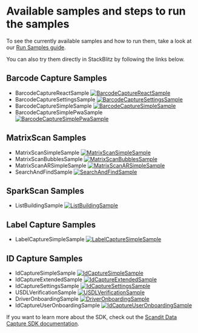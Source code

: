 # Available samples and steps to run the samples

To see the currently available samples and how to run them, take a look at our [Run Samples guide](https://docs.scandit.com/data-capture-sdk/web/samples/run-samples.html).

You can also try them directly in StackBlitz by following the links below.

## Barcode Capture Samples

- BarcodeCaptureReactSample [![BarcodeCaptureReactSample](https://developer.stackblitz.com/img/open_in_stackblitz.svg)](https://stackblitz.com/github/Scandit/datacapture-web-samples/tree/master/BarcodeCaptureReactSample?file=src/sdk.tsx)
- BarcodeCaptureSettingsSample [![BarcodeCaptureSettingsSample](https://developer.stackblitz.com/img/open_in_stackblitz.svg)](https://stackblitz.com/github/Scandit/datacapture-web-samples/tree/master/BarcodeCaptureSettingsSample?file=src/App.svelte)
- BarcodeCaptureSimpleSample [![BarcodeCaptureSimpleSample](https://developer.stackblitz.com/img/open_in_stackblitz.svg)](https://stackblitz.com/github/Scandit/datacapture-web-samples/tree/master/BarcodeCaptureSimpleSample?file=index.ts)
- BarcodeCaptureSimplePwaSample [![BarcodeCaptureSimplePwaSample](https://developer.stackblitz.com/img/open_in_stackblitz.svg)](https://stackblitz.com/github/Scandit/datacapture-web-samples/tree/master/BarcodeCaptureSimplePwaSample?file=index.ts)

## MatrixScan Samples

- MatrixScanSimpleSample [![MatrixScanSimpleSample](https://developer.stackblitz.com/img/open_in_stackblitz.svg)](https://stackblitz.com/github/Scandit/datacapture-web-samples/tree/master/MatrixScanSimpleSample?file=index.html)
- MatrixScanBubblesSample [![MatrixScanBubblesSample](https://developer.stackblitz.com/img/open_in_stackblitz.svg)](https://stackblitz.com/github/Scandit/datacapture-web-samples/tree/master/MatrixScanBubblesSample?file=index.ts)
- MatrixScanARSimpleSample [![MatrixScanARSimpleSample](https://developer.stackblitz.com/img/open_in_stackblitz.svg)](https://stackblitz.com/github/Scandit/datacapture-web-samples/tree/master/MatrixScanARSimpleSample?file=index.ts)
- SearchAndFindSample [![SearchAndFindSample](https://developer.stackblitz.com/img/open_in_stackblitz.svg)](https://stackblitz.com/github/Scandit/datacapture-web-samples/tree/master/SearchAndFindSample?file=index.ts)

## SparkScan Samples

- ListBuildingSample [![ListBuildingSample](https://developer.stackblitz.com/img/open_in_stackblitz.svg)](https://stackblitz.com/github/Scandit/datacapture-web-samples/tree/master/ListBuildingSample?file=index.ts)

## Label Capture Samples

- LabelCaptureSimpleSample [![LabelCaptureSimpleSample](https://developer.stackblitz.com/img/open_in_stackblitz.svg)](https://stackblitz.com/github/Scandit/datacapture-web-samples/tree/master/LabelCaptureSimpleSample?file=index.ts)

## ID Capture Samples

- IdCaptureSimpleSample [![IdCaptureSimpleSample](https://developer.stackblitz.com/img/open_in_stackblitz.svg)](https://stackblitz.com/github/Scandit/datacapture-web-samples/tree/master/IdCaptureSimpleSample?file=index.ts)
- IdCaptureExtendedSample [![IdCaptureExtendedSample](https://developer.stackblitz.com/img/open_in_stackblitz.svg)](https://stackblitz.com/github/Scandit/datacapture-web-samples/tree/master/IdCaptureExtendedSample?file=index.ts)
- IdCaptureSettingsSample [![IdCaptureSettingsSample](https://developer.stackblitz.com/img/open_in_stackblitz.svg)](https://stackblitz.com/github/Scandit/datacapture-web-samples/tree/master/IdCaptureSettingsSample?file=index.ts)
- USDLVerificationSample [![USDLVerificationSample](https://developer.stackblitz.com/img/open_in_stackblitz.svg)](https://stackblitz.com/github/Scandit/datacapture-web-samples/tree/master/USDLVerificationSample?file=index.ts)
- DriverOnboardingSample [![DriverOnboardingSample](https://developer.stackblitz.com/img/open_in_stackblitz.svg)](https://stackblitz.com/github/Scandit/datacapture-web-samples/tree/master/DriverOnboardingSample?file=index.ts)
- IdCaptureUserOnboardingSample [![IdCaptureUserOnboardingSample](https://developer.stackblitz.com/img/open_in_stackblitz.svg)](https://stackblitz.com/github/Scandit/datacapture-web-samples/tree/master/IdCaptureUserOnboardingSample?file=index.ts)

If you want to learn more about the SDK, check out the [Scandit Data Capture SDK documentation](https://docs.scandit.com/data-capture-sdk/web/).
